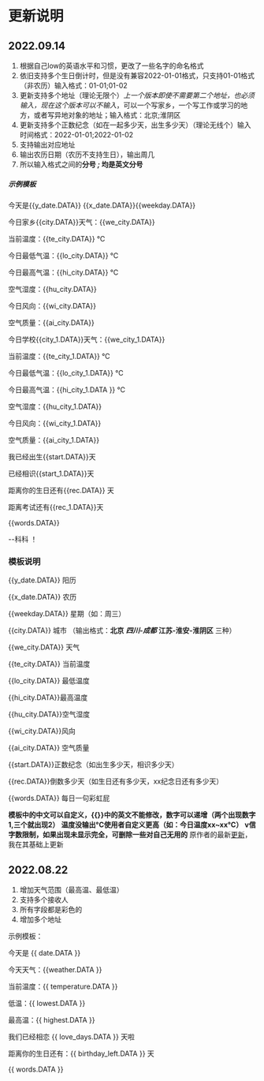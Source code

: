 # 更新说明
## 2022.09.14
1. 根据自己low的英语水平和习惯，更改了一些名字的命名格式
2. 依旧支持多个生日倒计时，但是没有兼容2022-01-01格式，只支持01-01格式（非农历）输入格式：01-01;01-02
3. 更新支持多个地址（理论无限个）*上一个版本即使不需要第二个地址，也必须输入，现在这个版本可以不输入*，可以一个写家乡，一个写工作或学习的地方，或者写异地对象的地址；输入格式：北京;淮阴区
4. 更新支持多个正数纪念（如在一起多少天，出生多少天）（理论无线个）输入时间格式：2022-01-01;2022-01-02
5. 支持输出对应地址
6. 输出农历日期（农历不支持生日），输出周几
7. 所以输入格式之间的**分号 *;* 均是英文分号**

##### 示例模板
今天是{{y_date.DATA}} {{x_date.DATA}}{{weekday.DATA}}

今日家乡{{city.DATA}}天气：{{we_city.DATA}} 

当前温度：{{te_city.DATA}} ℃ 

今日最低气温：{{lo_city.DATA}} ℃ 

今日最高气温：{{hi_city.DATA}} ℃ 

空气湿度：{{hu_city.DATA}} 

今日风向：{{wi_city.DATA}} 

空气质量：{{ai_city.DATA}} 

今日学校{{city_1.DATA}}天气：{{we_city_1.DATA}} 

当前温度：{{te_city_1.DATA}} ℃ 

今日最低气温：{{lo_city_1.DATA}} ℃ 

今日最高气温：{{hi_city_1.DATA }} ℃ 

空气湿度：{{hu_city_1.DATA}} 

今日风向：{{wi_city_1.DATA}} 

空气质量：{{ai_city_1.DATA}} 

我已经出生{{start.DATA}}天 

已经相识{{start_1.DATA}}天

距离你的生日还有{{rec.DATA}} 天 

距离考试还有{{rec_1.DATA}}天

{{words.DATA}} 

--科科 ！

### 模板说明
{{y_date.DATA}} 阳历

{{x_date.DATA}} 农历

{{weekday.DATA}} 星期（如：周三）

{{city.DATA}} 城市 （输出格式：**北京**  ***四川-成都*** **江苏-淮安-淮阴区**  三种）

{{we_city.DATA}} 天气

{{te_city.DATA}} 当前温度

{{lo_city.DATA}} 最低温度

{{hi_city.DATA}}最高温度

{{hu_city.DATA}}空气湿度

{{wi_city.DATA}}风向

{{ai_city.DATA}} 空气质量

{{start.DATA}}正数纪念（如出生多少天，相识多少天）

{{rec.DATA}}倒数多少天（如生日还有多少天，xx纪念日还有多少天）

{{words.DATA}} 每日一句彩虹屁

**模板中的中文可以自定义，{{}}中的英文不能修改，数字可以递增（两个出现数字1,三个就出现2）**
**温度没输出°C使用者自定义更高（如：今日温度xx~xx°C）**
**v信字数限制，如果出现未显示完全，可删除一些对自己无用的**
原作者的最新[更新](./auth_UPGRADE.md)，我在其基础上更新
## 2022.08.22

1. 增加天气范围（最高温、最低温）
2. 支持多个接收人
3. 所有字段都是彩色的
4. 增加多个地址

示例模板：

今天是 {{ date.DATA }}

今天天气：{{weather.DATA }}

当前温度：{{ temperature.DATA }}

低温：{{ lowest.DATA }}

最高温：{{ highest.DATA }}

我们已经相恋 {{ love_days.DATA }} 天啦

距离你的生日还有：{{ birthday_left.DATA }} 天

{{ words.DATA }}
